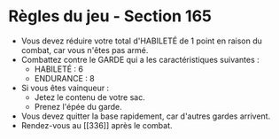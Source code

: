 # Règles du jeu - Section 165

- Vous devez réduire votre total d'HABILETÉ de 1 point en raison du combat, car vous n'êtes pas armé.
- Combattez contre le GARDE qui a les caractéristiques suivantes :
  - HABILETÉ : 6
  - ENDURANCE : 8
- Si vous êtes vainqueur :
  - Jetez le contenu de votre sac.
  - Prenez l'épée du garde.
- Vous devez quitter la base rapidement, car d'autres gardes arrivent. 
- Rendez-vous au [[336]] après le combat.